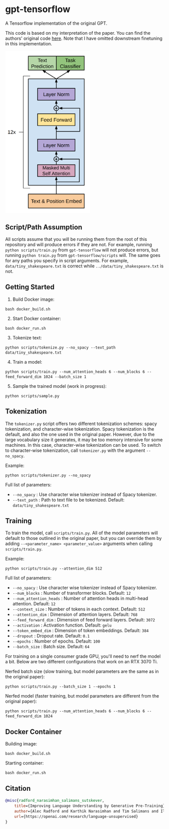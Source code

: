 # gpt-tensorflow
A Tensorflow implementation of the original GPT.

This code is based on my interpretation of the paper. You can find the authors' original code 
[here](https://github.com/openai/finetune-transformer-lm). Note that I have omitted downstream 
finetuning in this implementation.

<img src="./images/gpt-architecture.png" width="270px"></img>

## Script/Path Assumption
All scripts assume that you will be running them from the root of this repository and will produce errors if
they are not. For example, running ``python scripts/train.py`` from ``gpt-tensorflow`` will not produce errors,
but running ``python train.py`` from ``gpt-tensorflow/scripts`` will. The same goes for any paths you specify
in script arguments. For example, ``data/tiny_shakespeare.txt`` is correct while 
``../data/tiny_shakespeare.txt`` is not.

## Getting Started

1. Build Docker image:
```
bash docker_build.sh
```
2. Start Docker container:
```
bash docker_run.sh
```

3. Tokenize text:
```
python scripts/tokenize.py --no_spacy --text_path data/tiny_shakespeare.txt
```

4. Train a model:
```
python scripts/train.py --num_attention_heads 6 --num_blocks 6 --feed_forward_dim 1024 --batch_size 1
```

5. Sample the trained model (work in progress):
```
python scripts/sample.py
```

## Tokenization

The ``tokenizer.py`` script offers two different tokenization schemes: spacy tokenization, and character-wise 
tokenization. Spacy tokenization is the default, and also the one used in the original paper. However, due 
to the large vocabulary size it generates, it may be too memory intensive for some machines. In this case, 
character-wise tokenization can be used. To switch to character-wise tokenization, call ``tokenizer.py`` with 
the argument ``--no_spacy``.

Example: 
```
python scripts/tokenizer.py --no_spacy
```

Full list of parameters:
- ``--no_spacy`` : Use character wise tokenizer instead of Spacy tokenizer.
- ``--text_path`` : Path to text file to be tokenized. Default: ``data/tiny_shakespeare.txt``

## Training 

To train the model, call ``scripts/train.py``. All of the model parameters will default to those 
outlined in the original paper, but you can override them by adding ``--<parameter_name> <parameter_value>`` 
arguments when calling ``scripts/train.py``. 

Example: 
```
python scripts/train.py --attention_dim 512
```

Full list of parameters:

- ``--no_spacy`` : Use character wise tokenizer instead of Spacy tokenizer.
- ``--num_blocks`` : Number of transformer blocks. Default: ``12``
- ``--num_attention_heads`` : Number of attention heads in multi-head attention. Default: ``12``
- ``--context_size`` : Number of tokens in each context. Default: ``512``
- ``--attention_dim`` : Dimension of attention layers. Default: ``768``
- ``--feed_forward_dim`` : Dimension of feed forward layers. Default: ``3072``
- ``--activation`` : Activation function. Default: ``gelu``
- ``--token_embed_dim`` : Dimension of token embeddings. Default: ``384``
- ``--dropout`` : Dropout rate. Default: ``0.1``
- ``--epochs`` : Number of epochs. Default: ``100``
- ``--batch_size`` : Batch size. Default: ``64``

For training on a single consumer grade GPU, you'll need to nerf the model a bit. Below are two different configurations that work on an RTX 3070 Ti.

Nerfed batch size (slow training, but model parameters are the same as in the original paper):
```
python scripts/train.py --batch_size 1 --epochs 1
```

Nerfed model (faster training, but model parameters are different from the original paper):
```
python scripts/train.py --num_attention_heads 6 --num_blocks 6 --feed_forward_dim 1024
```

## Docker Container
Building image:
```
bash docker_build.sh
```

Starting container:
```
bash docker_run.sh
```

## Citation

```bibtex
@misc{radford_narasimhan_salimans_sutskever, 
    title={Improving Language Understanding by Generative Pre-Training}, 
    author={Alec Radford and Karthik Narasimhan and Tim Salimans and Ilya Sutskever},
    url={https://openai.com/research/language-unsupervised}
} 
```
